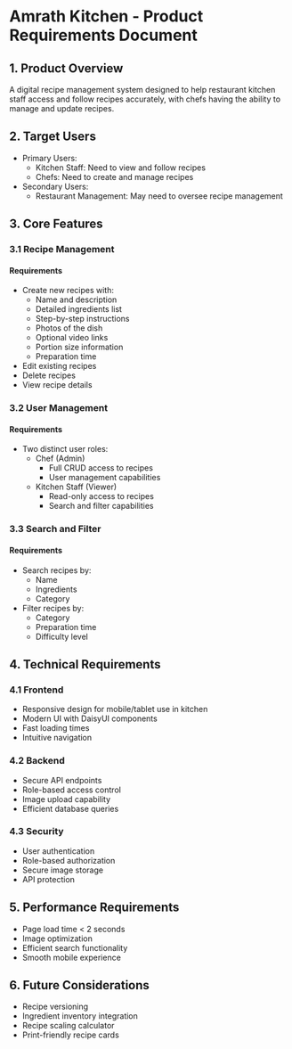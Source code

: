 # Amrath Kitchen - Product Requirements Document

## 1. Product Overview
A digital recipe management system designed to help restaurant kitchen staff access and follow recipes accurately, with chefs having the ability to manage and update recipes.

## 2. Target Users
- Primary Users:
  - Kitchen Staff: Need to view and follow recipes
  - Chefs: Need to create and manage recipes
- Secondary Users:
  - Restaurant Management: May need to oversee recipe management

## 3. Core Features

### 3.1 Recipe Management
#### Requirements
- Create new recipes with:
  - Name and description
  - Detailed ingredients list
  - Step-by-step instructions
  - Photos of the dish
  - Optional video links
  - Portion size information
  - Preparation time
- Edit existing recipes
- Delete recipes
- View recipe details

### 3.2 User Management
#### Requirements
- Two distinct user roles:
  - Chef (Admin)
    - Full CRUD access to recipes
    - User management capabilities
  - Kitchen Staff (Viewer)
    - Read-only access to recipes
    - Search and filter capabilities

### 3.3 Search and Filter
#### Requirements
- Search recipes by:
  - Name
  - Ingredients
  - Category
- Filter recipes by:
  - Category
  - Preparation time
  - Difficulty level

## 4. Technical Requirements

### 4.1 Frontend
- Responsive design for mobile/tablet use in kitchen
- Modern UI with DaisyUI components
- Fast loading times
- Intuitive navigation

### 4.2 Backend
- Secure API endpoints
- Role-based access control
- Image upload capability
- Efficient database queries

### 4.3 Security
- User authentication
- Role-based authorization
- Secure image storage
- API protection

## 5. Performance Requirements
- Page load time < 2 seconds
- Image optimization
- Efficient search functionality
- Smooth mobile experience

## 6. Future Considerations
- Recipe versioning
- Ingredient inventory integration
- Recipe scaling calculator
- Print-friendly recipe cards 